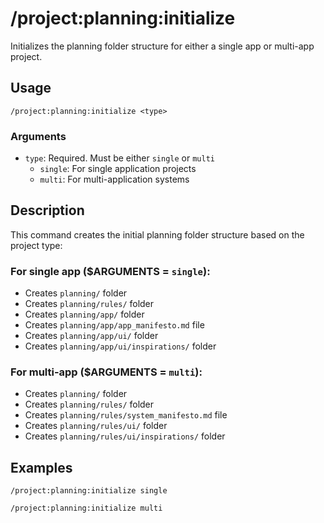 # /project:planning:initialize

Initializes the planning folder structure for either a single app or multi-app project.

## Usage

`/project:planning:initialize <type>`

### Arguments

- `type`: Required. Must be either `single` or `multi`
  - `single`: For single application projects
  - `multi`: For multi-application systems

## Description

This command creates the initial planning folder structure based on the project type:

### For single app ($ARGUMENTS = `single`):
- Creates `planning/` folder
- Creates `planning/rules/` folder
- Creates `planning/app/` folder
- Creates `planning/app/app_manifesto.md` file
- Creates `planning/app/ui/` folder
- Creates `planning/app/ui/inspirations/` folder

### For multi-app ($ARGUMENTS = `multi`):
- Creates `planning/` folder
- Creates `planning/rules/` folder
- Creates `planning/rules/system_manifesto.md` file
- Creates `planning/rules/ui/` folder
- Creates `planning/rules/ui/inspirations/` folder

## Examples

```
/project:planning:initialize single
```

```
/project:planning:initialize multi
```